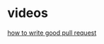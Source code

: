 # videos

<!-- [DRAFT] -->

[how to write good pull request](https://www.youtube.com/watch?v=CXEJ5FhHIfo)